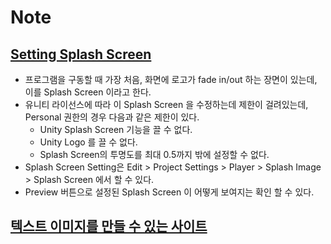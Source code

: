 # Note

## [Setting Splash Screen](https://docs.unity3d.com/Manual/class-PlayerSettingsSplashScreen.html)
- 프로그램을 구동할 때 가장 처음, 화면에 로고가 fade in/out 하는 장면이 있는데, 이를 Splash Screen 이라고 한다.
- 유니티 라이선스에 따라 이 Splash Screen 을 수정하는데 제한이 걸려있는데, Personal 권한의 경우 다음과 같은 제한이 있다.
    - Unity Splash Screen 기능을 끌 수 없다.
    - Unity Logo 를 끌 수 없다.
    - Splash Screen의 투명도를 최대 0.5까지 밖에 설정할 수 없다.
- Splash Screen Setting은 Edit > Project Settings > Player > Splash Image > Splash Screen 에서 할 수 있다.
- Preview 버튼으로 설정된 Splash Screen 이 어떻게 보여지는 확인 할 수 있다.


## [텍스트 이미지를 만들 수 있는 사이트](https://cooltext.com/)



